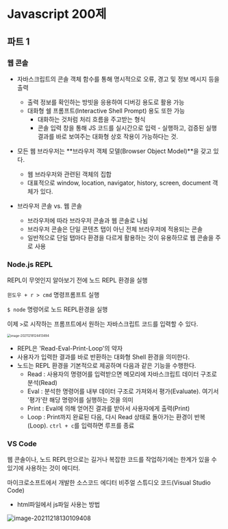 # Javascript 200제

## 파트 1

### 웹 콘솔

- 자바스크립트의 콘솔 객체 함수를 통해 명시적으로 오류, 경고 및 정보 메시지 등을 출력
  - 출력 정보를 확인하는 방빗을 응용하여 디버깅 용도로 활용 가능
  - 대화형 쉘 프롬프트(Interactive Shell Prompt) 용도 또한 가능
    - 대화하는 것처럼 처리 흐름을 주고받는 형식
    - 콘솔 입력 창을 통해 JS 코드를 실시간으로 입력 - 실행하고, 검증된 실행 결과를 바로 보여주는 대화형 상호 작용이 가능하다는 것.

- 모든 웹 브라우저는 **브라우저 객체 모델(Browser Object Model)**을 갖고 있다.
  -  웹 브라우저와 관련된 객체의 집합
  - 대표적으로 window, location, navigator, history, screen, document 객체가 있다.

- 브라우저 콘솔 vs. 웹 콘솔
  - 브라우저에 따라 브라우저 콘솔과 웹 콘솔로 나뉨
  - 브라우저 콘솔은 단일 콘텐츠 탭이 아닌 전체 브라우저에 적용되는 콘솔
  - 일반적으로 단일 탭마다 환경을 다르게 활용하는 것이 유용하므로 웹 콘솔을 주로 사용

### Node.js REPL

REPL이 무엇인지 알아보기 전에 노드 REPL 환경을 실행

`윈도우 + r > cmd` 명령프롬프트 실행

`$ node` 명령어로 노드 REPL환경을 실행

이제 `>`로 시작하는 프롬프트에서 원하는 자바스크립트 코드를 입력할 수 있다.

<img src="C:\Users\edgar\AppData\Roaming\Typora\typora-user-images\image-20211218124413494.png" alt="image-20211218124413494" style="zoom:50%;" />

- REPL은 'Read-Eval-Print-Loop'의 약자
- 사용자가 입력한 결과를 바로 반환하는 대화형 Shell 환경을 의미한다.
- 노드는 REPL 환경을 기본적으로 제공하며 다음과 같은 기능을 수행한다.
  - Read : 사용자의 명령어를 입력받으면 메모리에 자바스크립트 데이터 구조로 분석(Read)
  - Eval : 분석한 명령어를 내부 데이터 구조로 가져와서 평가(Evaluate). 여기서 '평가'란 해당 명령어를 실행하는 것을 의미
  - Print : Eval에 의해 얻어진 결과를 받아서 사용자에게 출력(Print)
  - Loop : Print까지 완료된 다음, 다시 Read 상태로 돌아가는 환경이 반복(Loop). `ctrl + c`를 입력하면 루프를 종료

### VS Code

웹 콘솔이나, 노드 REPL만으로는 길거나 복잡한 코드를 작업하기에는 한계가 있을 수 있기에 사용하는 것이 에디터.

마이크로소프트에서 개발한 소스코드 에디터 비주얼 스튜디오 코드(Visual Studio Code)

- html파일에서 js파일 사용는 방법

![image-20211218130109408](C:\Users\edgar\AppData\Roaming\Typora\typora-user-images\image-20211218130109408.png)